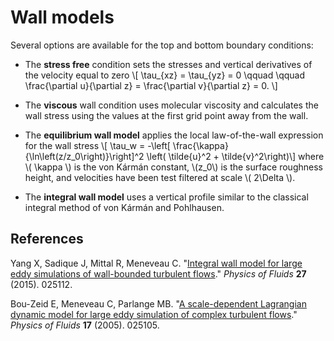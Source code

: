 # Wall models
Several options are available for the top and bottom boundary conditions:

* The **stress free** condition sets the stresses and vertical derivatives of
the velocity equal to zero
\\[ \tau_{xz} = \tau_{yz} = 0 \qquad \qquad
\frac{\partial u}{\partial z} = \frac{\partial v}{\partial z} = 0. \\]

* The **viscous** wall condition uses molecular viscosity and calculates the
wall stress using the values at the first grid point away from the wall.

* The **equilibrium wall model** applies the local law-of-the-wall expression
for the wall stress
\\[ \tau_w = -\left[ \frac{\kappa}{\ln\left(z/z_0\right)}\right]^2
\left( \tilde{u}^2 + \tilde{v}^2\right)\\]
where \\( \kappa \\) is the von Kármán constant, \\(z_0\\) is the surface
roughness height, and velocities have been test filtered at scale \\( 2\Delta \\).

* The **integral wall model** uses a vertical profile similar to the classical
integral method of von Kármán and Pohlhausen.

## References
Yang X, Sadique J, Mittal R, Meneveau C. "[Integral wall model for large eddy
simulations of wall-bounded turbulent flows](http://dx.doi.org/10.1063/1.4908072)."
*Physics of Fluids* **27** (2015). 025112.

Bou-Zeid E, Meneveau C, Parlange MB. "[A scale-dependent Lagrangian dynamic model
for large eddy simulation of complex turbulent flows](http://dx.doi.org/10.1063/1.1839152)."
*Physics of Fluids* **17** (2005). 025105.